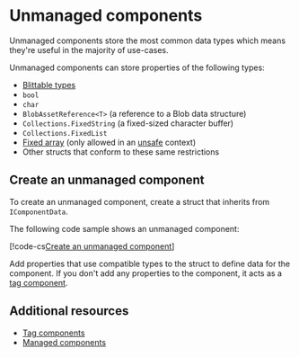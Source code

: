 # Unmanaged components

Unmanaged components store the most common data types which means they're useful in the majority of use-cases.

Unmanaged components can store properties of the following types:

* [Blittable types](https://docs.microsoft.com/en-us/dotnet/framework/interop/blittable-and-non-blittable-types)
* `bool`
* `char`
* `BlobAssetReference<T>` (a reference to a Blob data structure)
* `Collections.FixedString` (a fixed-sized character buffer)
* `Collections.FixedList`
* [Fixed array](https://docs.microsoft.com/en-us/dotnet/csharp/language-reference/keywords/fixed-statement) (only allowed in an [unsafe](https://docs.microsoft.com/en-us/dotnet/csharp/language-reference/keywords/unsafe) context)
* Other structs that conform to these same restrictions

## Create an unmanaged component

To create an unmanaged component, create a struct that inherits from `IComponentData`.

The following code sample shows an unmanaged component:

[!code-cs[Create an unmanaged component](../DocCodeSamples.Tests/CreateComponentExamples.cs#unmanaged)]

Add properties that use compatible types to the struct to define data for the component. If you don't add any properties to the component, it acts as a [tag component](components-tag.md).

## Additional resources

* [Tag components](components-tag.md)
* [Managed components](components-managed.md)